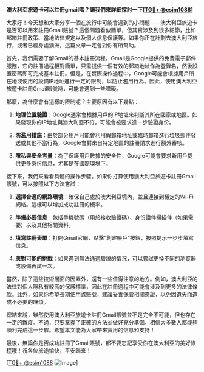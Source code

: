 **澳大利亞旅遊卡可以註冊gmail嗎？讓我們來詳細探討一下[[TG💪+ @esim1088](https://t.me/s/esim1088)]**

大家好！今天想和大家分享一個在旅行中可能會遇到的小問題——澳大利亞旅遊卡是否可以用來註冊Gmail賬號？這個問題看似簡單，但其實涉及到很多細節，比如郵箱註冊政策、當地法律規定以及個人信息保護等。如果你正在計劃去澳大利亞旅行，或者已經身處澳洲，這篇文章一定會對你有所幫助。

首先，我們需要了解Gmail的基本註冊流程。Gmail是Google提供的免費電子郵件服務，它的註冊過程相對簡單，只需提供一個有效的郵箱地址作為登錄名，然後設置密碼即可完成基本註冊。但是，在實際操作過程中，Google可能會根據用戶所在地或使用的設備IP地址進行一定的限制，以防止濫用行為。因此，使用澳大利亞旅遊卡註冊Gmail賬號時，可能會遇到一些障礙。

那麼，為什麼會有這樣的限制呢？主要原因有以下幾點：

1. **地理位置驗證**：Google通常會根據用戶的IP地址來判斷其所在國家或地區。如果發現你的IP地址與澳大利亞不符，可能會被要求進一步驗證身份。
   
2. **防濫用措施**：由於部分用戶可能會利用假郵箱地址或臨時郵箱進行垃圾郵件發送或其他不當行為，Google會對來自特定地區的註冊請求進行額外審核。

3. **隱私與安全考量**：為了保護用戶數據的安全性，Google可能會要求新用戶提供更多身份信息，尤其是在國際環境下。

接下來，我們來看看具體的操作步驟。如果你打算使用澳大利亞旅遊卡註冊Gmail賬號，可以按照以下方法嘗試：

1. **選擇合適的網路環境**：確保自己處於澳大利亞境內，並且連接到穩定的Wi-Fi網絡。這樣可以增加成功註冊的概率。

2. **準備必要信息**：包括手機號碼（用於接收驗證碼）、身份證件掃描件（如果需要）以及其他相關資料。

3. **填寫註冊表單**：打開Gmail官網，點擊“創建賬戶”按鈕，按照提示一步步填寫信息。

4. **應對可能的挑戰**：如果遇到無法通過驗證的情況，可以嘗試更換不同的瀏覽器或設備再試一次。

當然，除了這些技術層面的因素外，還有一些值得注意的地方。例如，澳大利亞的法律對個人隱私有較高的保護標準，因此在註冊過程中可能會涉及到更多的法律條款。此外，如果你希望長期使用該賬號，建議妥善保管相關憑證，以免因遺失而造成不必要的麻煩。

總結來說，雖然使用澳大利亞旅遊卡註冊Gmail賬號並不是完全不可能，但也存在一定的難度。不過，只要掌握了正確的方法並做好充分準備，相信大多數人都能夠順利完成這一步驟。希望本文能為大家帶來實用的信息和支持！

最後，無論你是否成功註冊了Gmail賬號，都不要忘記享受你在澳大利亞的美好旅程哦！祝各位旅途愉快，平安歸來！

[[TG💪+ @esim1088](https://t.me/s/esim1088) ![Image](https://i.postimg.cc/4NQfJmqS/Snipaste-2025-05-13-00-14-12.png)]